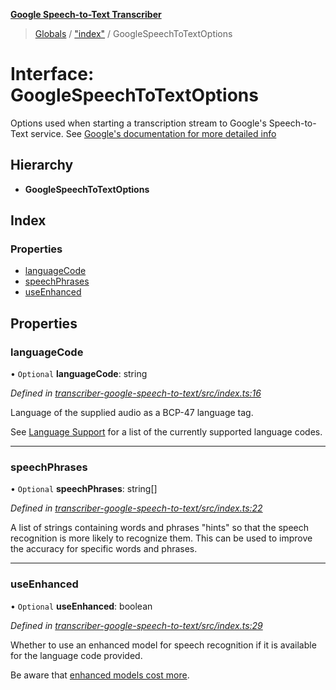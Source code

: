 **[Google Speech-to-Text Transcriber](../README.md)**

> [Globals](../README.md) / ["index"](../modules/_index_.md) / GoogleSpeechToTextOptions

# Interface: GoogleSpeechToTextOptions

Options used when starting a transcription stream to Google's Speech-to-Text service. See [Google's documentation
for more detailed info](https://cloud.google.com/speech-to-text/docs/reference/rest/v1/RecognitionConfig)

## Hierarchy

* **GoogleSpeechToTextOptions**

## Index

### Properties

* [languageCode](_index_.googlespeechtotextoptions.md#languagecode)
* [speechPhrases](_index_.googlespeechtotextoptions.md#speechphrases)
* [useEnhanced](_index_.googlespeechtotextoptions.md#useenhanced)

## Properties

### languageCode

• `Optional` **languageCode**: string

*Defined in [transcriber-google-speech-to-text/src/index.ts:16](https://github.com/SketchingDev/ivr-tester/blob/3b0e141/packages/transcriber-google-speech-to-text/src/index.ts#L16)*

Language of the supplied audio as a BCP-47 language tag.

See [Language Support](https://cloud.google.com/speech-to-text/docs/languages) for a list of the
currently supported language codes.

___

### speechPhrases

• `Optional` **speechPhrases**: string[]

*Defined in [transcriber-google-speech-to-text/src/index.ts:22](https://github.com/SketchingDev/ivr-tester/blob/3b0e141/packages/transcriber-google-speech-to-text/src/index.ts#L22)*

A list of strings containing words and phrases "hints" so that the speech recognition is more likely to recognize
them. This can be used to improve the accuracy for specific words and phrases.

___

### useEnhanced

• `Optional` **useEnhanced**: boolean

*Defined in [transcriber-google-speech-to-text/src/index.ts:29](https://github.com/SketchingDev/ivr-tester/blob/3b0e141/packages/transcriber-google-speech-to-text/src/index.ts#L29)*

Whether to use an enhanced model for speech recognition if it is available for the language code provided.

Be aware that [enhanced models cost more](https://cloud.google.com/speech-to-text/docs/enhanced-models).
